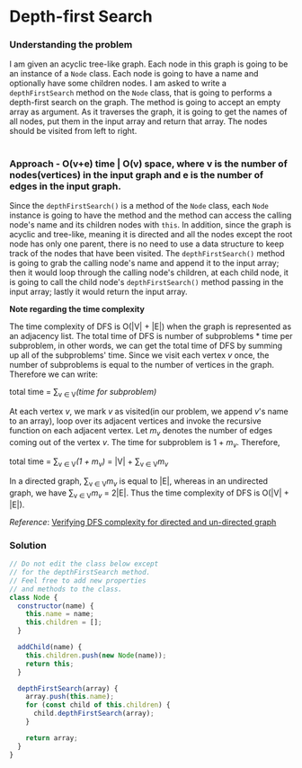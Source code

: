 # Depth-first Search

### Understanding the problem

I am given an acyclic tree-like graph. Each node in this graph is going to be an instance of a `Node` class. Each node is going to have a name and optionally have some children nodes. I am asked to write a `depthFirstSearch` method on the `Node` class, that is going to performs a depth-first search on the graph. The method is going to accept an empty array as argument. As it traverses the graph, it is going to get the names of all nodes, put them in the input array and return that array. The nodes should be visited from left to right.

#

### Approach - O(v+e) time | O(v) space, where v is the number of nodes(vertices) in the input graph and e is the number of edges in the input graph.

Since the `depthFirstSearch()` is a method of the `Node` class, each `Node` instance is going to have the method and the method can access the calling node's name and its children nodes with `this`. In addition, since the graph is acyclic and tree-like, meaning it is directed and all the nodes except the root node has only one parent, there is no need to use a data structure to keep track of the nodes that have been visited. The `depthFirstSearch()` method is going to grab the calling node's name and append it to the input array; then it would loop through the calling node's children, at each child node, it is going to call the child node's `depthFirstSearch()` method passing in the input array; lastly it would return the input array.

**Note regarding the time complexity**

The time complexity of DFS is O(|V| + |E|) when the graph is represented as an adjacency list. The total time of DFS is number of subproblems \* time per subproblem, in other words, we can get the total time of DFS by summing up all of the subproblems' time. Since we visit each vertex _v_ once, the number of subproblems is equal to the number of vertices in the graph. Therefore we can write:

total time = ∑<sub>v ∈ V</sub>_(time for subproblem)_

At each vertex _v_, we mark _v_ as visited(in our problem, we append _v_'s name to an array), loop over its adjacent vertices and invoke the recursive function on each adjacent vertex. Let _m<sub>v</sub>_ denotes the number of edges coming out of the vertex _v_. The time for subproblem is 1 + _m<sub>v</sub>_. Therefore,

total time = ∑<sub>v ∈ V</sub>_(1 + m<sub>v</sub>)_ = |V| + ∑<sub>v ∈ V</sub>_m<sub>v</sub>_

In a directed graph, ∑<sub>v ∈ V</sub>_m<sub>v</sub>_ is equal to |E|, whereas in an undirected graph, we have ∑<sub>v ∈ V</sub>_m<sub>v</sub>_ = 2|E|. Thus the time complexity of DFS is O(|V| + |E|).

_Reference_: [Verifying DFS complexity for directed and un-directed graph](https://stackoverflow.com/questions/24024331/verifying-dfs-complexity-for-directed-and-un-directed-graph)

### Solution

```js
// Do not edit the class below except
// for the depthFirstSearch method.
// Feel free to add new properties
// and methods to the class.
class Node {
  constructor(name) {
    this.name = name;
    this.children = [];
  }

  addChild(name) {
    this.children.push(new Node(name));
    return this;
  }

  depthFirstSearch(array) {
    array.push(this.name);
    for (const child of this.children) {
      child.depthFirstSearch(array);
    }

    return array;
  }
}
```
